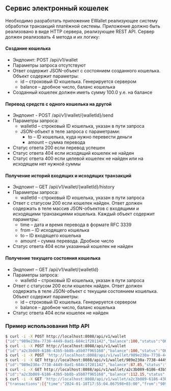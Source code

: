 ## Сервис электронный кошелек

Необходимо разработать приложение EWallet реализующее систему обработки транзакций платёжной системы. Приложение должно быть реализовано в виде HTTP сервера, реализующее REST API. Сервер должен реализовать 4 метода и их логику:

#### Создание кошелька
 - Эндпоинт: POST /api/v1/wallet
 - Параметры запроса отсутствуют
 - Ответ содержит JSON-объект с состоянием созданного кошелька. Объект содержит параметры:
    - id – строковый ID кошелька. Генерируется сервером
    - balance – дробное число, баланс кошелька
 - Созданный кошелек должен иметь сумму 100.0 у.е. на балансе
#### Перевод средств с одного кошелька на другой
 - Эндпоинт - POST /api/v1/wallet/{walletId}/send
 - Параметры запроса:
    - walletId – строковый ID кошелька, указан в пути запроса
    - JSON-объект в теле запроса с параметрами:
        - to – ID кошелька, куда нужно перевести деньги
        - amount – сумма перевода
 - Статус ответа 200 если перевод успешен
 - Статус ответа 404 если исходящий кошелек не найден
 - Статус ответа 400 если целевой кошелек не найден или на исходящем нет нужной суммы
#### Получение историй входящих и исходящих транзакций
 - Эндпоинт – GET /api/v1/wallet/{walletId}/history
 - Параметры запроса:
    - walletId – строковый ID кошелька, указан в пути запроса
 - Ответ с статусом 200 если кошелек найден. Ответ должен содержать в теле массив JSON-объектов с входящими и исходящими транзакциями кошелька. Каждый объект содержит параметры:
    - time – дата и время перевода в формате RFC 3339
    - from – ID исходящего кошелька
    - to – ID входящего кошелька
    - amount – сумма перевода. Дробное число
 - Статус ответа 404 если указанный кошелек не найден
#### Получение текущего состояния кошелька
 - Эндпоинт – GET /api/v1/wallet/{walletId}
 - Параметры запроса:
    - walletId – строковый ID кошелька, указан в пути запроса
 - Ответ с статусом 200 если кошелек найден. Ответ должен содержать в теле JSON-объект с текущим состоянием кошелька. Объект содержит параметры:
    - id – строковый ID кошелька. Генерируется сервером
    - balance – дробное число, баланс кошелька
 - Статус ответа 404 если кошелек не найден

### Пример использования http API
```bash
$ curl -i -X POST http://localhost:8088/api/v1/wallet
{"id":"989e230a-7738-4449-8ad1-684c1f201142","balance":100,"status":"OK"}
$ curl -i -X POST http://localhost:8088/api/v1/wallet
{"id":"a2c3b089-6186-43b5-bb8b-a5b07f965168","balance":100,"status":"OK"}
$ curl -i -X POST 'http://localhost:8088/api/v1/wallet/989e230a-7738-4449-8ad1-684c1f201142/send' -H "Content-Type: application/json" -d '{"to":"a2c3b089-6186-43b5-bb8b-a5b07f965168","amount":12.15}'
$ curl -i -X GET http://localhost:8088/api/v1/wallet/989e230a-7738-4449-8ad1-684c1f201142
{"id":"989e230a-7738-4449-8ad1-684c1f201142","balance":87.85,"status":"OK"}
$ curl -i -X GET http://localhost:8088/api/v1/wallet/a2c3b089-6186-43b5-bb8b-a5b07f965168
{"id":"a2c3b089-6186-43b5-bb8b-a5b07f965168","balance":112.15,"status":"OK"}
$ curl -i -X GET 'http://localhost:8088/api/v1/wallet/a2c3b089-6186-43b5-bb8b-a5b07f965168/history'
{"transactions":[{"time":"2024-01-18T17:55:04.067598+03:00","from":"989e230a-7738-4449-8ad1-684c1f201142","to":"a2c3b089-6186-43b5-bb8b-a5b07f965168","amount":12.15}],"status":"OK"}
```